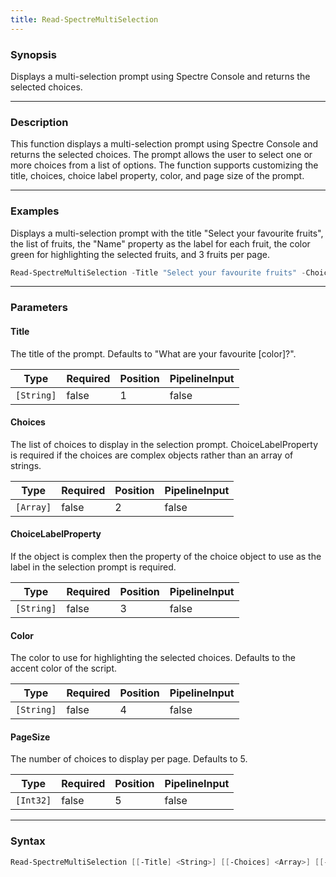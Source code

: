 ```yaml
---
title: Read-SpectreMultiSelection
---
```








### Synopsis
Displays a multi-selection prompt using Spectre Console and returns the selected choices.



---


### Description

This function displays a multi-selection prompt using Spectre Console and returns the selected choices. The prompt allows the user to select one or more choices from a list of options. The function supports customizing the title, choices, choice label property, color, and page size of the prompt.



---


### Examples
Displays a multi-selection prompt with the title "Select your favourite fruits", the list of fruits, the "Name" property as the label for each fruit, the color green for highlighting the selected fruits, and 3 fruits per page.

```powershell
Read-SpectreMultiSelection -Title "Select your favourite fruits" -Choices @("apple", "banana", "orange", "pear", "strawberry") -Color "Green" -PageSize 3
```


---


### Parameters
#### **Title**

The title of the prompt. Defaults to "What are your favourite [color]?".






|Type      |Required|Position|PipelineInput|
|----------|--------|--------|-------------|
|`[String]`|false   |1       |false        |



#### **Choices**

The list of choices to display in the selection prompt. ChoiceLabelProperty is required if the choices are complex objects rather than an array of strings.






|Type     |Required|Position|PipelineInput|
|---------|--------|--------|-------------|
|`[Array]`|false   |2       |false        |



#### **ChoiceLabelProperty**

If the object is complex then the property of the choice object to use as the label in the selection prompt is required.






|Type      |Required|Position|PipelineInput|
|----------|--------|--------|-------------|
|`[String]`|false   |3       |false        |



#### **Color**

The color to use for highlighting the selected choices. Defaults to the accent color of the script.






|Type      |Required|Position|PipelineInput|
|----------|--------|--------|-------------|
|`[String]`|false   |4       |false        |



#### **PageSize**

The number of choices to display per page. Defaults to 5.






|Type     |Required|Position|PipelineInput|
|---------|--------|--------|-------------|
|`[Int32]`|false   |5       |false        |





---


### Syntax
```powershell
Read-SpectreMultiSelection [[-Title] <String>] [[-Choices] <Array>] [[-ChoiceLabelProperty] <String>] [[-Color] <String>] [[-PageSize] <Int32>] [<CommonParameters>]
```

